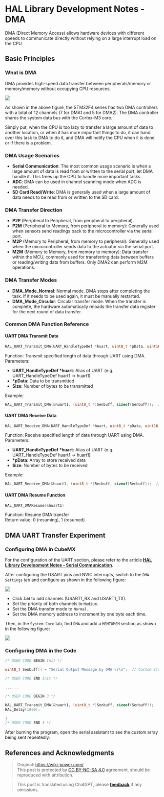 # HAL Library Development Notes - DMA

DMA (Direct Memory Access) allows hardware devices with different speeds to communicate directly without relying on a large interrupt load on the CPU.

## Basic Principles

### What is DMA

DMA provides high-speed data transfer between peripherals/memory or memory/memory without occupying CPU resources.

![](https://wiki-media-1253965369.cos.ap-guangzhou.myqcloud.com/img/20210404153423.png)

As shown in the above figure, the STM32F4 series has two DMA controllers with a total of 12 channels (7 for DMA1 and 5 for DMA2). The DMA controller shares the system data bus with the Cortex-M3 core.

Simply put, when the CPU is too lazy to transfer a large amount of data to another location, or when it has more important things to do, it can hand over this task to DMA to do it, and DMA will notify the CPU when it is done or if there is a problem.

### DMA Usage Scenarios

- **Serial Communication**: The most common usage scenario is when a large amount of data is read from or written to the serial port, let DMA handle it. This frees up the CPU to handle more important tasks.
- **ADC**: DMA can be used in channel scanning mode when ADC is needed.
- **SD Card Read/Write**: DMA is generally used when a large amount of data needs to be read from or written to the SD card.

### DMA Transfer Direction

- **P2P** (Peripheral to Peripheral, from peripheral to peripheral).
- **P2M** (Peripheral to Memory, from peripheral to memory): Generally used when sensors send readings back to the microcontroller via the serial port.
- **M2P** (Memory to Peripheral, from memory to peripheral): Generally used when the microcontroller sends data to the actuator via the serial port.
- **M2M** (Memory to Memory, from memory to memory): Data transfer within the MCU, commonly used for transferring data between buffers or reading/writing data from buffers. Only DMA2 can perform M2M operations.

### DMA Transfer Modes

- **DMA_Mode_Normal**: Normal mode. DMA stops after completing the task. If it needs to be used again, it must be manually restarted.
- **DMA_Mode_Circular**: Circular transfer mode. When the transfer is complete, the hardware automatically reloads the transfer data register for the next round of data transfer.

### Common DMA Function Reference

#### UART DMA Transmit Data

```c
HAL_UART_Transmit_DMA(UART_HandleTypeDef *huart, uint8_t *pData, uint16_t Size)
```

Function: Transmit specified length of data through UART using DMA.  
Parameters:

- **UART_HandleTypeDef \*huart**: Alias of UART (e.g. UART_HandleTypeDef huart1 -> huart1)
- **\*pData**: Data to be transmitted
- **Size**: Number of bytes to be transmitted

Example:

```c
HAL_UART_Transmit_DMA(&huart1, (uint8_t *)Senbuff, sizeof(Senbuff));  //Transmit Senbuff array through UART
```

#### UART DMA Receive Data

```c
HAL_UART_Receive_DMA(UART_HandleTypeDef *huart, uint8_t *pData, uint16_t Size)
```

Function: Receive specified length of data through UART using DMA.  
Parameters:

- **UART_HandleTypeDef \*huart**: Alias of UART (e.g. UART_HandleTypeDef huart1 -> huart1)
- **\*pData**: Array to store received data
- **Size**: Number of bytes to be received

Example:

```c
HAL_UART_Receive_DMA(&huart1, (uint8_t *)Recbuff, sizeof(Recbuff));  //Receive and store data in Recbuff array through UART
```

#### UART DMA Resume Function

```c
HAL_UART_DMAResume(&huart1)
```

Function: Resume DMA transfer  
Return value: 0 (resuming), 1 (resumed)

## DMA UART Transfer Experiment

### Configuring DMA in CubeMX

For the configuration of the UART section, please refer to the article [**HAL Library Development Notes - Serial Communication**](https://wiki-power.com/en/HAL%E5%BA%93%E5%BC%80%E5%8F%91%E7%AC%94%E8%AE%B0-%E4%B8%B2%E5%8F%A3%E9%80%9A%E4%BF%A1).

After configuring the USART pins and NVIC interrupts, switch to the `DMA Settings` tab and configure as shown in the following figure:

![](https://wiki-media-1253965369.cos.ap-guangzhou.myqcloud.com/img/20210404165541.png)

- Click `Add` to add channels (USART1_RX and USART1_TX).
- Set the priority of both channels to `Medium`.
- Set the DMA transfer mode to `Normal`.
- Set the DMA memory address to increment by one byte each time.

Then, in the `System Core` tab, find `DMA` and add a `MEMTOMEM` section as shown in the following figure:

![](https://wiki-media-1253965369.cos.ap-guangzhou.myqcloud.com/img/20210404170002.png)

### Configuring DMA in the Code

```c title="main.c"
/* USER CODE BEGIN Init */

uint8_t Senbuff[] = "Serial Output Message by DMA \r\n";  // Custom string to be sent

/* USER CODE END Init */

......

/* USER CODE BEGIN 3 */

HAL_UART_Transmit_DMA(&huart1, (uint8_t *)Senbuff, sizeof(Senbuff));
HAL_Delay(1000);

}
/* USER CODE END 3 */
```

After burning the program, open the serial assistant to see the custom array being sent repeatedly.

## References and Acknowledgments

> Original: <https://wiki-power.com/>  
> This post is protected by [CC BY-NC-SA 4.0](https://creativecommons.org/licenses/by/4.0/deed.en) agreement, should be reproduced with attribution.

> This post is translated using ChatGPT, please [**feedback**](https://github.com/linyuxuanlin/Wiki_MkDocs/issues/new) if any omissions.